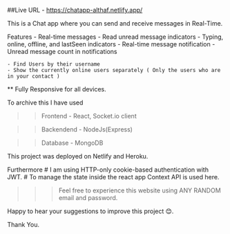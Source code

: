 ##Live URL - https://chatapp-althaf.netlify.app/

This is a Chat app where you can send and receive messages in Real-Time.

Features
    - Real-time messages
    - Read unread message indicators
    - Typing, online, offline, and lastSeen indicators
    - Real-time message notification
    - Unread message count in notifications

    - Find Users by their username
    - Show the currently online users separately ( Only the users who are in your contact )
 
** Fully Responsive for all devices.

To archive this I have used

   >> Frontend - React, Socket.io client       
                         
   >> Backendend  - NodeJs(Express)

   >> Database -  MongoDB

This project was deployed on Netlify and Heroku.
      
Furthermore
      # I am using HTTP-only cookie-based authentication with JWT.
      # To manage the state inside the react app Context API is used here.


>>>  Feel free to experience this website using ANY RANDOM email and password.

Happy to hear your suggestions to improve this project 😊.

Thank You.
